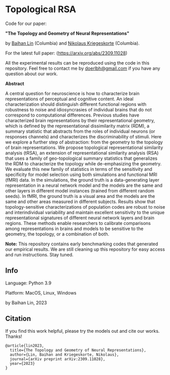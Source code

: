 # Topological RSA



Code for our paper: 

**"The Topology and Geometry of Neural Representations"** 

by [Baihan Lin](https://www.linlab.org/) (Columbia) and [Nikolaus Kriegeskorte](https://scholar.google.com/citations?user=w6M4YN4AAAAJ&hl=en&oi=sra) (Columbia).



For the latest full paper: (https://arxiv.org/abs/2309.11028)



All the experimental results can be reproduced using the code in this repository. Feel free to contact me by doerlbh@gmail.com if you have any question about our work.



**Abstract**

A central question for neuroscience is how to characterize brain representations of perceptual and cognitive content. An ideal characterization should distinguish different functional regions with robustness to noise and idiosyncrasies of individual brains that do not correspond to computational differences. Previous studies have characterized brain representations by their representational geometry, which is defined by the representational dissimilarity matrix (RDM), a summary statistic that abstracts from the roles of individual neurons (or responses channels) and characterizes the discriminability of stimuli. Here we explore a further step of abstraction: from the geometry to the topology of brain representations. We propose topological representational similarity analysis (tRSA), an extension of representational similarity analysis (RSA) that uses a family of geo-topological summary statistics that generalizes the RDM to characterize the topology while de-emphasizing the geometry. We evaluate this new family of statistics in terms of the sensitivity and specificity for model selection using both simulations and functional MRI (fMRI) data. In the simulations, the ground truth is a data-generating layer representation in a neural network model and the models are the same and other layers in different model instances (trained from different random seeds). In fMRI, the ground truth is a visual area and the models are the same and other areas measured in different subjects. Results show that topology-sensitive characterizations of population codes are robust to noise and interindividual variability and maintain excellent sensitivity to the unique representational signatures of different neural network layers and brain regions. These methods enable researchers to calibrate comparisons among representations in brains and models to be sensitive to the geometry, the topology, or a combination of both.


**Note:** This repository contains early benchmarking codes that generated our empirical results. We are still cleaning up this repository for easy access and run instructions. Stay tuned.

 


## Info

Language: Python 3.9


Platform: MacOS, Linux, Windows

by Baihan Lin, 2023




## Citation

If you find this work helpful, please try the models out and cite our works. Thanks!

    @article{lin2023,
      title={The Topology and Geometry of Neural Representations},
      author={Lin, Baihan and Kriegeskorte, Nikolaus},
      journal={arXiv preprint arXiv:2309.11028},
      year={2023}
    }




